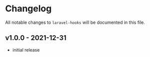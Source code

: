 # Changelog

All notable changes to `laravel-hooks` will be documented in this file.

## v1.0.0 - 2021-12-31

- initial release
